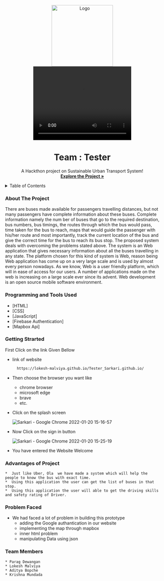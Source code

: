 <div align="center">
  <a href="https://github.com/othneildrew/Best-README-Template">
    <img src="e151885ba4d799b4262cb38259d33fbc.gif" alt="Logo" width="200" height="200">
  </a>
  <video width="320" height="240" controls>
  <source src="Testers.mp4" type="video/mp4">
  
</video>
  <h1 align="center">Team : Tester</h1>
  
  <p align="center">
     A Hackthon project on Sustainable Urban Transport System!
    <br />
   <a href="https://lokesh-malviya.github.io/Tester_Sarkari.github.io/" ><strong>Explore the Project »</strong></a>
  </p>
</div>


<!-- TABLE OF CONTENTS -->
<details>
  <summary>Table of Contents</summary>
  <ol>
    <li><a href="#about-the-project">About The Project</a></li>
    <li><a href="#Programming-and-tools-used">Programming and Tools Used</a></li>
    <li><a href="#getting">Getting Started</a></li>
    <li><a href="#advantages">Advantages</a></li>
    <li><a href="#Problemfaced">Problem Faced</a></li>
    <li><a href="#Teammember">Team Member</a></li>
  </ol>
</details>

<h3 id="about-the-project">About The Project</h3>

  There are buses made available for passengers travelling distances, but not many passengers have complete information about these buses. Complete information namely the  num   ber of buses that go to the required destination, bus numbers, bus timings, the routes through which the bus would pass, time taken for the bus to reach, maps that would       guide the passenger with his/her route and most importantly, track the current location of the bus and give the correct time for the bus to reach its bus stop. The proposed     system deals with overcoming the problems stated above. The system is an Web application that gives necessary information about all the buses travelling in any state. 
  The platform chosen for this kind of system is Web, reason being Web application has come up on a very large scale and is used by almost every person nowadays. As we know,     Web is a user friendly platform, which will in  ease of access for our users. A number of applications made on the web is increasing on a large scale ever since its advent.      Web development is an open source mobile software environment.

<h3 id="Programming-and-tools-used">Programming and Tools Used</h3>


* [HTML]
* [CSS]
* [JavaScript]
* [Firebase Authentication]
* [Mapbox Api]

<h3 id="getting">Getting Strarted</h3>
First Click on the link Given Bellow

  * link of website
    ```sh
      https://lokesh-malviya.github.io/Tester_Sarkari.github.io/
    ```
  * Then choose the browser you want like
    * chrome browser
    * microsoft edge
    * brave
    * etc.

 
  * Click on the splash screen
  
     ![Sarkari - Google Chrome 2022-01-20 15-16-57](https://user-images.githubusercontent.com/85385287/150314967-774d1ab9-4ddb-42fb-a873-f69f0a88235f.gif)
  
  * Now Click on the sign in button 
     
     ![Sarkari - Google Chrome 2022-01-20 15-25-19](https://user-images.githubusercontent.com/85385287/150316080-6fc465be-79cd-41e1-93fc-6fbf3b351b8a.gif)
    
  * You have entered the Website Welcome

<h3 id="advantages">Advantages of Project</h3>

    *  Just like Uber, Ola  we have made a system which will help the people to know the bus with exact time.
    *  Using this application the user can get the list of buses in that stop.
    *  Using this application the user will able to get the driving skills and safety rating of Driver.
 

<h3 id="Problemfaced">Problem Faced</h3>

  * We had faced a lot of problem in building this prototype 
      * adding the Google authantication in our website
      * implementing the map through mapbox
      * inner html problem
      * manipulating Data using json
<h3 id="Teammember">Team Members</h3>

    * Parag Dewangan
    * Lokesh Malviya
    * Aditya Bopche
    * Krishna Mundada
      
